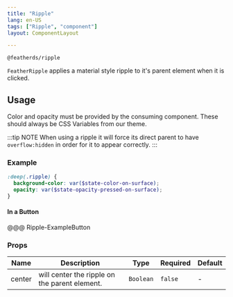 ```yaml
---
title: "Ripple"
lang: en-US
tags: ["Ripple", "component"]
layout: ComponentLayout

---
```



`@featherds/ripple`

`FeatherRipple` applies a material style ripple to it's parent element when it is clicked.

## Usage

Color and opacity must be provided by the consuming component. These should always be CSS Variables from our theme.

:::tip NOTE
When using a ripple it will force its direct parent to have `overflow:hidden` in order for it to appear correctly.
:::

### Example

```scss
:deep(.ripple) {
  background-color: var($state-color-on-surface);
  opacity: var($state-opacity-pressed-on-surface);
}
```

#### In a Button

@@@ Ripple-ExampleButton



### Props

| Name   | Description                                   | Type      | Required | Default |
| ------ | --------------------------------------------- | --------- | -------- | ------- |
| center | will center the ripple on the parent element. | `Boolean` | `false`  | -       |
